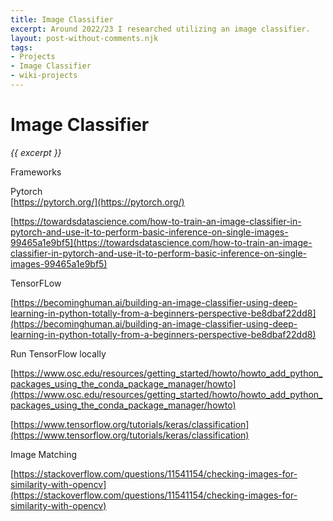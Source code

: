```yaml
---
title: Image Classifier
excerpt: Around 2022/23 I researched utilizing an image classifier.
layout: post-without-comments.njk
tags:
- Projects
- Image Classifier
- wiki-projects
---
```

# Image Classifier

*{{ excerpt }}*

Frameworks

Pytorch   
[https://pytorch.org/](https://pytorch.org/)

[https://towardsdatascience.com/how-to-train-an-image-classifier-in-pytorch-and-use-it-to-perform-basic-inference-on-single-images-99465a1e9bf5](https://towardsdatascience.com/how-to-train-an-image-classifier-in-pytorch-and-use-it-to-perform-basic-inference-on-single-images-99465a1e9bf5)

TensorFLow

[https://becominghuman.ai/building-an-image-classifier-using-deep-learning-in-python-totally-from-a-beginners-perspective-be8dbaf22dd8](https://becominghuman.ai/building-an-image-classifier-using-deep-learning-in-python-totally-from-a-beginners-perspective-be8dbaf22dd8)

Run TensorFlow locally

[https://www.osc.edu/resources/getting_started/howto/howto_add_python_packages_using_the_conda_package_manager/howto](https://www.osc.edu/resources/getting_started/howto/howto_add_python_packages_using_the_conda_package_manager/howto)

[https://www.tensorflow.org/tutorials/keras/classification](https://www.tensorflow.org/tutorials/keras/classification)

Image Matching

[https://stackoverflow.com/questions/11541154/checking-images-for-similarity-with-opencv](https://stackoverflow.com/questions/11541154/checking-images-for-similarity-with-opencv)